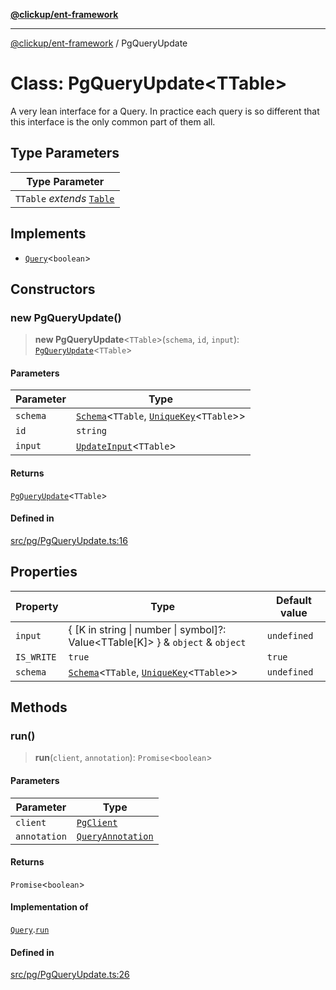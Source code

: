 [**@clickup/ent-framework**](../README.md)

***

[@clickup/ent-framework](../globals.md) / PgQueryUpdate

# Class: PgQueryUpdate\<TTable\>

A very lean interface for a Query. In practice each query is so different
that this interface is the only common part of them all.

## Type Parameters

| Type Parameter |
| ------ |
| `TTable` *extends* [`Table`](../type-aliases/Table.md) |

## Implements

- [`Query`](../interfaces/Query.md)\<`boolean`\>

## Constructors

### new PgQueryUpdate()

> **new PgQueryUpdate**\<`TTable`\>(`schema`, `id`, `input`): [`PgQueryUpdate`](PgQueryUpdate.md)\<`TTable`\>

#### Parameters

| Parameter | Type |
| ------ | ------ |
| `schema` | [`Schema`](Schema.md)\<`TTable`, [`UniqueKey`](../type-aliases/UniqueKey.md)\<`TTable`\>\> |
| `id` | `string` |
| `input` | [`UpdateInput`](../type-aliases/UpdateInput.md)\<`TTable`\> |

#### Returns

[`PgQueryUpdate`](PgQueryUpdate.md)\<`TTable`\>

#### Defined in

[src/pg/PgQueryUpdate.ts:16](https://github.com/clickup/ent-framework/blob/master/src/pg/PgQueryUpdate.ts#L16)

## Properties

| Property | Type | Default value |
| ------ | ------ | ------ |
| `input` | \{ \[K in string \| number \| symbol\]?: Value\<TTable\[K\]\> \} & `object` & `object` | `undefined` |
| `IS_WRITE` | `true` | `true` |
| `schema` | [`Schema`](Schema.md)\<`TTable`, [`UniqueKey`](../type-aliases/UniqueKey.md)\<`TTable`\>\> | `undefined` |

## Methods

### run()

> **run**(`client`, `annotation`): `Promise`\<`boolean`\>

#### Parameters

| Parameter | Type |
| ------ | ------ |
| `client` | [`PgClient`](PgClient.md) |
| `annotation` | [`QueryAnnotation`](../interfaces/QueryAnnotation.md) |

#### Returns

`Promise`\<`boolean`\>

#### Implementation of

[`Query`](../interfaces/Query.md).[`run`](../interfaces/Query.md#run)

#### Defined in

[src/pg/PgQueryUpdate.ts:26](https://github.com/clickup/ent-framework/blob/master/src/pg/PgQueryUpdate.ts#L26)
